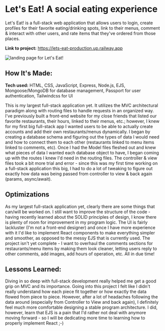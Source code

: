 # Let's Eat! A social eating experience
Let's Eat! is a full-stack web application that allows users to login, create profiles for their favorite eating/drinking spots, link to their menus, comment & interact with other users, and rate items that they've ordered from those places.

**Link to project:** https://lets-eat-production.up.railway.app

![landing page for Let's Eat!](http://placecorgi.com/1200/650)

## How It's Made:

**Tech used:** HTML, CSS, JavaScript, Express, Node.js, EJS, Mongoose/MongoDB for database management, Passport for user authentication, Tailwindcss for UI

This is my largest full-stack application yet. It utilizes the MVC architectural paradigm along with routing files to handle requests in an organized way. I've previously built a front-end website for my close friends that listed our favorite restaurants, their hours, linked to their menus, etc.; however, I knew for my first big full-stack app I wanted users to be able to actually create accounts and add their own restaurants/menus dynamically.
I began by creating a database schema and figuring out the types of data I would need and how to connect them to each other (restaurants linked to menu items linked to comments, etc). Once I had the Model files fleshed out and knew what pieces of data I wanted each database object to have, I began coming up with the routes I knew I'd need in the routing files. The controller & view files took a bit more trial and error - since this was my first time working on a full-stack application this big, I had to do a lot of tweaking to figure out exactly how data was being passed from controller to view & back again (params, async/await). 

## Optimizations

As my largest full-stack application yet, clearly there are some things that can/will be worked on. I still want to improve the structure of the code - having recently learned about the SOLID principles of design, I know there is plenty of room for improvement in my program logic. The UI is fairly lackluster (I'm not a front-end designer) and once I have more experience with it I'd like to implement React components to make everything simpler and smoother, as opposed to the messy EJS that is currently used. 
The project isn't yet complete - I want to overhaul the comments sections for restaurants/menu items by making them look cleaner, letting users reply to other comments, add images, add hours of operation, etc. All in due time!

## Lessons Learned:

Diving in so deep with full-stack development really helped me get a good grip on MVC and its importance. Going into this project I felt like I didn't really understand how each piece fit together or how exactly the data flowed from piece to piece. However, after a lot of headaches following the data around (especially from Controller to View and back again), I definitely feel much more comfortable designing a stable program architecture.
I did, however, learn that EJS is a pain that I'd rather not deal with anymore moving forward - so I will be dedicating more time to learning how to properly implement React ;-)